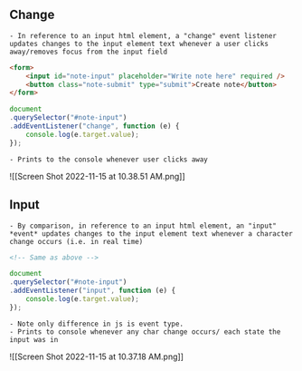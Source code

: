 ## Change
	- In reference to an input html element, a "change" event listener updates changes to the input element text whenever a user clicks away/removes focus from the input field
```html
<form>
	<input id="note-input" placeholder="Write note here" required />
	<button class="note-submit" type="submit">Create note</button>
</form>
```

```js
document
.querySelector("#note-input")
.addEventListener("change", function (e) {
	console.log(e.target.value);
});
```
	- Prints to the console whenever user clicks away
![[Screen Shot 2022-11-15 at 10.38.51 AM.png]]

## Input
	- By comparison, in reference to an input html element, an "input" *event* updates changes to the input element text whenever a character change occurs (i.e. in real time)
```html
<!-- Same as above -->
```

```js
document
.querySelector("#note-input")
.addEventListener("input", function (e) {
	console.log(e.target.value);
});
```
	- Note only difference in js is event type. 
	- Prints to console whenever any char change occurs/ each state the input was in
![[Screen Shot 2022-11-15 at 10.37.18 AM.png]]




